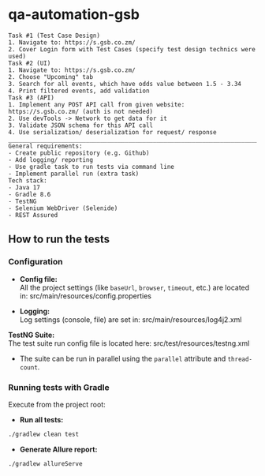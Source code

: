 # qa-automation-gsb

```
Task #1 (Test Case Design)
1. Navigate to: https://s.gsb.co.zm/
2. Cover Login form with Test Cases (specify test design technics were used)
Task #2 (UI)
1. Navigate to: https://s.gsb.co.zm/
2. Choose "Upcoming" tab
3. Search for all events, which have odds value between 1.5 - 3.34
4. Print filtered events, add validation
Task #3 (API)
1. Implement any POST API call from given website: https://s.gsb.co.zm/ (auth is not needed)
2. Use devTools -> Network to get data for it
3. Validate JSON schema for this API call
4. Use serialization/ deserialization for request/ response
__________________________________________________________________________________________________________________________
General requirements:
- Create public repository (e.g. Github)
- Add logging/ reporting
- Use gradle task to run tests via command line
- Implement parallel run (extra task)
Tech stack:
- Java 17
- Gradle 8.6
- TestNG
- Selenium WebDriver (Selenide)
- REST Assured
```

## How to run the tests

### Configuration
- **Config file:**  
  All the project settings (like `baseUrl`, `browser`, `timeout`, etc.) are located in: 
src/main/resources/config.properties

- **Logging:**  
  Log settings (console, file) are set in: src/main/resources/log4j2.xml

**TestNG Suite:**  
The test suite run config file is located here: src/test/resources/testng.xml

- The suite can be run in parallel using the `parallel` attribute and `thread-count`.

### Running tests with Gradle
Execute from the project root:

- **Run all tests:**
```bash
./gradlew clean test
```

- **Generate Allure report:**
```bash
./gradlew allureServe
```

